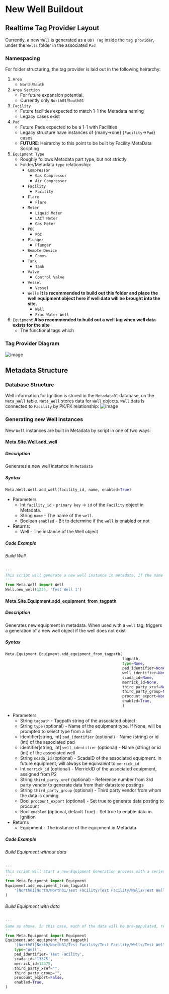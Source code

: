 # New Well Buildout
## Realtime Tag Provider Layout
Currently, a new `Well` is generated as a `UDT Tag` inside the `tag provider`, under the `Wells` folder in the associated `Pad` 
### Namespacing
For folder structuring, the tag provider is laid out in the following heirarchy:
1) `Area` 
	* `North`/`South`
2)  `Area Section` 
	* For future expansion potential. 
	* Currently only `North01`/`South01`
3) `Facility`  
	* Future facilities expected to match 1-1 the Metadata naming
	* Legacy cases exist
4)  `Pad` 
	* Future Pads expected to be a 1-1 with Facilities
	* Legacy structure have instances of {many->one} {`Facility`->`Pad`} cases
	* **FUTURE**: Heirarchy to this point to be built by Facility MetaData Scripting
5) `Equipment Type`
	* Roughly follows Metadata part type, but not strictly
	* Folder/Metadata `type` relationship:
		* `Compressor`
			* `Gas Compressor`
			* `Air Compressor`
		* `Facility`
			* `Facility`
		* `Flare`
			* `Flare`
		* `Meter`
			* `Liquid Meter`
			* `LACT Meter`
			* `Gas Meter`
		* `POC`
			* `POC`
		* `Plunger`
			* `Plunger`
		* `Remote Device`
			* `Comms`
		* `Tank`
			* `Tank`
		* `Valve`
			* `Control Valve`
		* `Vessel`
			* `Vessel`
		* `Wells` **It is recommended to build out this folder and place the well equipment object here if well data will be brought into the site.**
			* `Well`
			* `Frac Water Well`
6) `Equipment` **Also recommended to build out a well tag when well data exists for the site**
	* The functional tags which 
### Tag Provider Diagram
![image](https://github.com/user-attachments/assets/cfb6cbf8-90c6-4388-9b3e-a134b6236dd1)
## Metadata Structure
### Database Structure
Well information for Ignition is stored in the `Metadata01` database, on the `Meta_Well` table. `Meta_Well` stores data for `Well` objects. `Well` data is connected to `Facility` by PK/FK relationship:
![image](https://github.com/user-attachments/assets/5ab7cb0b-4f60-4298-9e4e-5817674c6e91)


### Generating new Well Instances
New `Well` instances are built in Metadata by script in one of two ways:

#### Meta.Site.Well.add_well
##### Description
Generates a new well instance in `Metadata`
##### Syntax
```python
Meta.Well.Well.add_well(facility_id, name, enabled=True)

```
* Parameters
	* Int `facility_id` - `primary key` -> `id` of the `Facility` object in Metadata. 
	* String `name` - The name of the `well`. 
	* Boolean `enabled` - Bit to determine if the `well` is enabled or not
* Returns:
	* Well - The instance of the Well object
##### Code Example
###### Build Well
```python
'''
This script will generate a new well instance in metadata. If the name is found in the meta_site table, you will be prompted to rename or cancel.
'''
from Meta.Well import Well
Well.new_well(1234, 'Test Well 1')

```

#### Meta.Site.Equipment.add_equipment_from_tagpath
##### Description
Generates new equipment in metadata. When used with a `well` tag, triggers a generation of a new well object if the well does not exist
##### Syntax
```python
Meta.Equipment.Equipment.add_equipment_from_tagpath(
													tagpath, 
													type=None,  
				                                    pad_identifier=None,  
				                                    well_identifier=None,
				                                    scada_id=None,  
				                                    merrick_id=None,  
				                                    third_party_xref=None,  
				                                    third_party_group=None,  
				                                    procount_export=None,
				                                    enabled=True,   
				                                    )
```
* Parameters
	* String `tagpath` - Tagpath string of the associated object
	* String `type` (optional) - Name of the equipment type. If None, will be prompted to select type from a list
	* identifier[string, int] `pad_identifier` (optional) - Name (string) or id (int) of the associated pad
	* identifier[string, int] `well_identifier` (optional) - Name (string) or id (int) of the associated well
	* String `scada_id` (optional) - ScadaID of the associated equipment. In future equipment, will always be equivalent to `merrick_id`
	* Int `merrick_id` (optional) - MerrickID of the associated equipment, assigned from P2
	* String `third_party_xref` (optional) - Reference number from 3rd party vendor to generate data from their datastore postings
	* String `third_party_group` (optional) - Third party vendor from whom the data is coming
	* Bool `procount_export` (optional) - Set true to generate data posting to procount
	* Bool `enabled` (optional, default True) - Set true to enable data in Ignition
* Returns
	* Equipment - The instance of the equipment in Metadata
##### Code Example
###### Build Equipment without data

```python
'''
This script will start a new Equipment Generation process with a series of pop-ups to generate a new equipment instance. In the case of a well equipment object, this script will attempt to map the equipment to the well object if it exists, or prompt you to map or build a new well object
'''
from Meta.Equipment import Equipment
Equipment.add_equipment_from_tagpath(
	'[North01]North/North01/Test Facility/Test Facility/Wells/Test Well 1H',
)

```
###### Build Equipment with data
```python
'''
Same as above. In this case, much of the data will be pre-populated, reducing the amount of pop-up configuration.
'''
from Meta.Equipment import Equipment
Equipment.add_equipment_from_tagpath(
	'[North01]North/North01/Test Facility/Test Facility/Wells/Test Well 1H',
	type='Well',  
	pad_identifier='Test Facility', 
	scada_id='13375',  
	merrick_id=13375,  
	third_party_xref="",  
	third_party_group="",  
	procount_export=False,
	enabled=True, 
)

```
